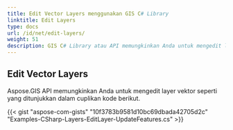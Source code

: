 ```yaml
---
title: Edit Vector Layers menggunakan GIS C# Library
linktitle: Edit Layers
type: docs
url: /id/net/edit-layers/
weight: 51
description: GIS C# Library atau API memungkinkan Anda untuk mengedit layer vektor seperti yang ditunjukkan dalam cuplikan kode yang disediakan di artikel ini.
---
```


## **Edit Vector Layers**
Aspose.GIS API memungkinkan Anda untuk mengedit layer vektor seperti yang ditunjukkan dalam cuplikan kode berikut.

{{< gist "aspose-com-gists" "10f3783b9581d10bc69dbada42705d2c" "Examples-CSharp-Layers-EditLayer-UpdateFeatures.cs" >}}
